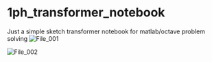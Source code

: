 # 1ph_transformer_notebook
Just a simple sketch transformer notebook for matlab/octave problem solving
![File_001](https://user-images.githubusercontent.com/54869347/77871738-41f07480-7202-11ea-8a0c-b66ac6215764.jpg)

![File_002](https://user-images.githubusercontent.com/54869347/77871744-4452ce80-7202-11ea-9679-a90da44efbc2.jpg)
